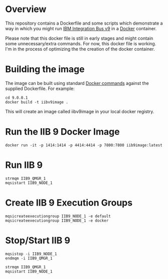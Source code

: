 # Overview

This repository contains a Dockerfile and some scripts which demonstrate a way in which you might run [IBM Integration Bus v9](http://www-03.ibm.com/software/products/en/ibm-integration-bus) in a [Docker](https://www.docker.com/whatisdocker/) container.

Please note that this docker file is still in early stages and might contain some unnecessary/extra commands. For now, this docker file is working.
I'm in the process of optimizing the the creation of the docker container.

# Building the image

The image can be built using standard [Docker commands](https://docs.docker.com/userguide/dockerimages/) against the supplied Dockerfile.  For example:

~~~
cd 9.0.0.1
docker build -t iibv9image .
~~~

This will create an image called iibv9image in your local docker registry.

# Run the IIB 9 Docker Image

~~~
docker run -it -p 1414:1414 -p 4414:4414 -p 7800:7800 iib9image:latest
~~~

# Run IIB 9
~~~
strmqm IIB9_QMGR_1
mqsistart IIB9_NODE_1
~~~

# Create IIB 9 Execution Groups
~~~
mqsicreateexecutiongroup IIB9_NODE_1 -e default
mqsicreateexecutiongroup IIB9_NODE_1 -e docker
~~~

# Stop/Start IIB 9
~~~
mqsistop -i IIB9_NODE_1
endmqm -i IIB9_QMGR_1

strmqm IIB9_QMGR_1
mqsistart IIB9_NODE_1
~~~